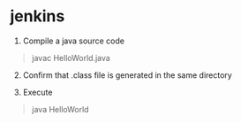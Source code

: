# jenkins

1. Compile a java source code
> javac HelloWorld.java

2. Confirm that .class file is generated in the same directory

3. Execute
> java HelloWorld

